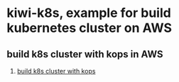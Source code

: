 # kiwi-k8s, example for build kubernetes cluster on AWS

## build k8s cluster with kops in AWS
1. [build k8s cluster with kops](./init/README.md) 



